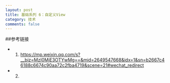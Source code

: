 ```yaml
---
layout: post
title: 基础系列 6：自定义View
category: 技术
comments: false
---
```



##参考链接

* 1.  <https://mp.weixin.qq.com/s?__biz=MzI0MjE3OTYwMg==&mid=2649547668&idx=1&sn=b2667c46188c6674c90aa72c2fba4719&scene=21#wechat_redirect>

* 2. 